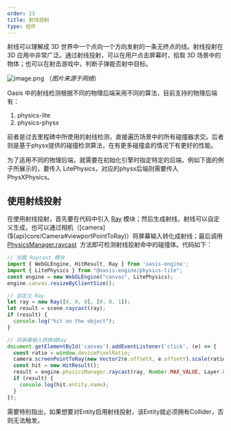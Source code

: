 ```yaml
---
order: 13
title: 射线投射
type: 组件
---
```


射线可以理解成 3D 世界中一个点向一个方向发射的一条无终点的线。射线投射在 3D 应用中非常广泛。通过射线投射，可以在用户点击屏幕时，拾取 3D 场景中的物体；也可以在射击游戏中，判断子弹能否射中目标。

![image.png](https://gw.alipayobjects.com/mdn/rms_d27172/afts/img/A*sr_IRYSLugMAAAAAAAAAAAAAARQnAQ)
（_图片来源于网络_）

Oasis 中的射线检测根据不同的物理后端采用不同的算法，目前支持的物理后端有：
1. physics-lite
2. physics-physx

前者是过去里程碑中所使用的射线检测，直接遍历场景中的所有碰撞器求交。后者则是基于physx提供的碰撞检测算法，在有更多碰撞盒的情况下有更好的性能。

为了适用不同的物理后端，就需要在初始化引擎时指定特定的后端，例如下面的例子所展示的，要传入 LitePhysics，对应的physx后端则需要传入 PhysXPhysics。

## 使用射线投射

在使用射线投射，首先要在代码中引入 [Ray](${api}math/Ray) 模块；然后生成射线，射线可以自定义生成，也可以通过相机（[camera](${api}core/Camera#viewportPointToRay)）将屏幕输入转化成射线；最后调用 [PhysicsManager.raycast](${api}core/PhysicsManager#raycast)  方法即可检测射线投射命中的碰撞体。代码如下：


```typescript
// 加载 Raycast 模块
import { WebGLEngine, HitResult, Ray } from 'oasis-engine';
import { LitePhysics } from "@oasis-engine/physics-lite";
const engine = new WebGLEngine("canvas", LitePhysics);
engine.canvas.resizeByClientSize();

// 自定义 Ray
let ray = new Ray([0, 0, 0], [0, 0, 1]);
let result = scene.raycast(ray);
if (result) {
  console.log("hit on the object");
}

// 将屏幕输入转换成Ray
document.getElementById('canvas').addEventListener('click', (e) => {
  const ratio = window.devicePixelRatio;
  camera.screenPointToRay(new Vector2(e.offsetX, e.offsetY).scale(ratio), ray);
  const hit = new HitResult();
  result = engine.physicsManager.raycast(ray, Number.MAX_VALUE, Layer.Everything, hit);
  if (result) {
    console.log(hit.entity.name);
  }
});
```

需要特别指出，如果想要对Entity启用射线投射，该Entity就必须拥有Collider，否则无法触发。
